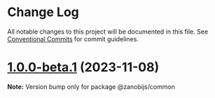 # Change Log

All notable changes to this project will be documented in this file.
See [Conventional Commits](https://conventionalcommits.org) for commit guidelines.

# [1.0.0-beta.1](https://github.com/devdroide/ZanobiJS/compare/v1.0.0-beta.0...v1.0.0-beta.1) (2023-11-08)

**Note:** Version bump only for package @zanobijs/common
